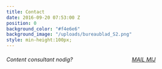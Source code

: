 ```yaml
---
title: Contact
date: 2016-09-20 07:53:00 Z
position: 0
background_color: "#f4e6e6"
background_image: "/uploads/bureaublad_S2.png"
style: min-height:100px;
---
```


###### Content consultant nodig? <a href="#" class="btn btn-primary btn-lg mailto" style="margin-left:30%">MAIL MIJ</a>